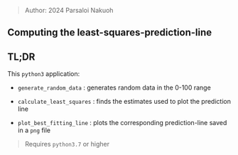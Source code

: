 > Author: 2024 Parsaloi Nakuoh

## Computing the **least-squares-prediction-line**

## TL;DR

This `python3` application:

* `generate_random_data` : generates random data in the 0-100 range

* `calculate_least_squares` : finds the estimates used to plot the prediction line

* `plot_best_fitting_line` : plots the corresponding prediction-line saved in a `png` file

> Requires `python3.7` or higher
